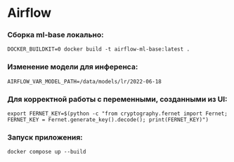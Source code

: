 Airflow
==============================
### Сборка ml-base локально:

    DOCKER_BUILDKIT=0 docker build -t airflow-ml-base:latest .
  
### Изменение модели для инференса:

    AIRFLOW_VAR_MODEL_PATH=/data/models/lr/2022-06-18
  
### Для корректной работы с переменными, созданными из UI:

    export FERNET_KEY=$(python -c "from cryptography.fernet import Fernet; FERNET_KEY = Fernet.generate_key().decode(); print(FERNET_KEY)")

### Запуск приложения:

    docker compose up --build

